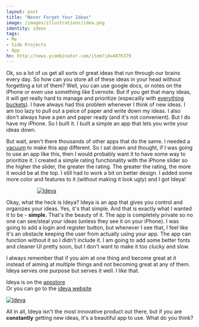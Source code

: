 ```yaml
---
layout: post
title: "Never Forget Your Ideas"
image: /images/illustrations/idea.png
identity: ideas
tags:
- Me
- Side Projects
- App
hn: http://news.ycombinator.com/item?id=4876379
---
```


Ok, so a lot of us get all sorts of great ideas that run through our brains every day. So how can you store all of these ideas in your head without forgetting a lot of them? Well, you can use google docs, or notes on the iPhone or even use something like Evernote. But if you get that many ideas, it will get really hard to manage and prioritize (especailly with [everything buckets](http://lifehacker.com/5666954/avoid-everything-buckets-aka-why-i-cant-get-into-apps-like-evernote)). I have always had this problem whenever I think of new ideas. I am too lazy to pull out a peice of paper and write down my ideas. I also don't always have a pen and paper ready (and it's not convenient). But I do have my iPhone. So I built it. I built a simple an app that lets you write your ideas down. 

But wait, aren't there thousands of other apps that do the same. I needed a [vacuum](http://mobile.smashingmagazine.com/2012//1107/succeed-with-your-app/) to make this app different. So I sat down and thought, if I was going to use an app like this, then I would probably want it to have some way to prioritize it. I created a simple rating functionality with the iPhone slider so the higher the slider, the greater the rating. The greater the rating, the more it would be at the top. I still had to work a bit on better design. I added some more color and features to it (without making it look ugly) and I got Ideya!


&nbsp;&nbsp;&nbsp;&nbsp;&nbsp;&nbsp;&nbsp;&nbsp;&nbsp;&nbsp;&nbsp;&nbsp;&nbsp;&nbsp;&nbsp;&nbsp;&nbsp;&nbsp;&nbsp;&nbsp;&nbsp;[![Ideya](http://www.getideya.tk/images/icon.png)](http://www.getideya.tk)

Okay, what the heck is Ideya? Ideya is an app that gives you control and organizes your ideas. Yes, it's that simple. And that is exactly what I wanted it to be - <strong>simple.</strong> That's the beauty of it. The app is completely private so no one can see/steal your ideas (unless they see it on your iPhone). I was going to add a login and register button, but whenever I see that, I feel like it's an obstacle keeping the user from actually using your app. The app can function without it so I didn't include it. I am going to add some better fonts and cleaner UI pretty soon, but I don't want to make it too clucky and slow.

I always remember that if you aim at one thing and become great at it instead of aiming at multiple things and not becoming great at any of them. Ideya serves one purpose but serves it well. I like that.

Ideya is on the [appstore](https://itunes.apple.com/us/app/ideya/id578536295?mt=8&uo=4)<br>
Or you can go to the [ideya website](http://www.getideya.tk)

[![Ideya](http://www.getideya.tk/images/ihand.png)](http://www.getideya.tk)

All in all, Ideya isn't the most innovative product out there, but if you are <strong>constantly</strong> getting new ideas, it's a beautiful app to use. What do you think?